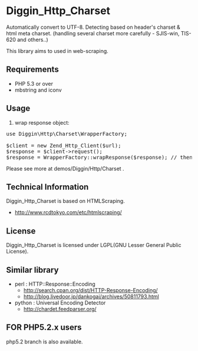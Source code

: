 Diggin_Http_Charset
============================

Automatically convert to UTF-8.
Detecting based on header's charset & html meta charset.
(handling several charset more carefully  - SJIS-win, TIS-620 and others..)

This library aims to used in web-scraping.

Requirements
------------
  - PHP 5.3 or over
  - mbstring and iconv

Usage
-----
1. wrap response object:
<pre>
use Diggin\Http\Charset\WrapperFactory;
    
$client = new Zend_Http_Client($url);
$response = $client->request();
$response = WrapperFactory::wrapResponse($response); // then, response getBody() is UTF-8.
</pre>

Please see more at demos/Diggin/Http/Charset .

Technical Information
---------------------
Diggin_Http_Charset is based on HTMLScraping.

  - http://www.rcdtokyo.com/etc/htmlscraping/

License
-------
Diggin_Http_Charset is licensed under LGPL(GNU Lesser General Public License).

Similar library
--------------
- perl : HTTP::Response::Encoding
  - http://search.cpan.org/dist/HTTP-Response-Encoding/
  - http://blog.livedoor.jp/dankogai/archives/50811793.html
- python : Universal Encoding Detector
  - http://chardet.feedparser.org/

FOR PHP5.2.x users
----------------
php5.2 branch is also available.
